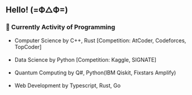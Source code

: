 ## Hello!  (=Ф△Ф=)

<p>
  <h3>🌱 Currently Activity of Programming</h3>
  <ul type="disc">
  <li>Computer Science by C++, Rust [Competition: AtCoder, Codeforces, TopCoder]</li><br>
  <li>Data Science by Python [Competition: Kaggle, SIGNATE]</li><br>
  <li>Quantum Computing by Q#, Python(IBM Qiskit, Fixstars Amplify) </li><br>
  <li>Web Development by Typescript, Rust, Go</li>
  </ul>
</p>
